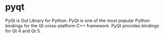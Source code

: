 # pyqt
PyQt is GuI Library for Python. PyQt is one of the most popular Python bindings for the Qt cross-platform C++ framework.
PyQt provides bindings for Qt 4 and Qt 5.
